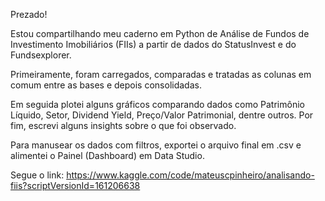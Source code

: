Prezado!

Estou compartilhando meu caderno em Python de Análise de Fundos de Investimento Imobiliários (FIIs) a partir de dados do StatusInvest e do Fundsexplorer.

Primeiramente, foram carregados, comparadas e tratadas as colunas em comum entre as bases e depois consolidadas. 

Em seguida plotei alguns gráficos comparando dados como Patrimônio Líquido, Setor, Dividend Yield, Preço/Valor Patrimonial, dentre outros. Por fim, escrevi alguns insights sobre o que foi observado.

Para manusear os dados com filtros, exportei o arquivo final em .csv e alimentei o Painel (Dashboard) em Data Studio.

Segue o link: https://www.kaggle.com/code/mateuscpinheiro/analisando-fiis?scriptVersionId=161206638
